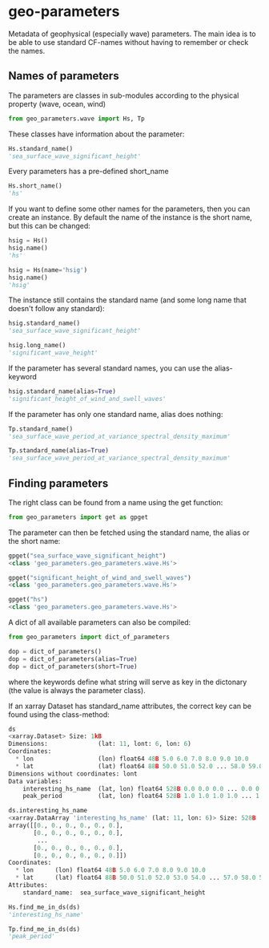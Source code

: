 # geo-parameters
Metadata of geophysical (especially wave) parameters. The main idea is to be able to use standard CF-names without having to remember or check the names.

## Names of parameters

The parameters are classes in sub-modules according to the physical property (wave, ocean, wind)

```python
from geo_parameters.wave import Hs, Tp
```

These classes have information about the parameter:

```python
Hs.standard_name()
'sea_surface_wave_significant_height'
```
Every parameters has a pre-defined short_name

```python
Hs.short_name()
'hs'
```
If you want to define some other names for the parameters, then you can create an instance. By default the name of the instance is the short name, but this can be changed:

```python
hsig = Hs()
hsig.name()
'hs'

hsig = Hs(name='hsig')
hsig.name()
'hsig'
```

The instance still contains the standard name (and some long name that doesn't follow any standard):

```python
hsig.standard_name() 
'sea_surface_wave_significant_height'

hsig.long_name() 
'significant_wave_height'
```

If the parameter has several standard names, you can use the alias-keyword

```python
hsig.standard_name(alias=True) 
'significant_height_of_wind_and_swell_waves'
```

If the parameter has only one standard name, alias does nothing:

```python
Tp.standard_name()
'sea_surface_wave_period_at_variance_spectral_density_maximum'

Tp.standard_name(alias=True)
'sea_surface_wave_period_at_variance_spectral_density_maximum'
```

## Finding parameters

The right class can be found from a name using the get function:

```python
from geo_parameters import get as gpget
```

The parameter can then be fetched using the standard name, the alias or the short name:

```python
gpget("sea_surface_wave_significant_height")
<class 'geo_parameters.geo_parameters.wave.Hs'>

gpget("significant_height_of_wind_and_swell_waves")
<class 'geo_parameters.geo_parameters.wave.Hs'>

gpget("hs")
<class 'geo_parameters.geo_parameters.wave.Hs'>
```

A dict of all available parameters can also be compiled:

```python
from geo_parameters import dict_of_parameters
```

```python
dop = dict_of_parameters()
dop = dict_of_parameters(alias=True)
dop = dict_of_parameters(short=True)
```

where the keywords define what string will serve as key in the dictonary (the value is always the parameter class).

If an xarray Dataset has standard_name attributes, the correct key can be found using the class-method:

```python
ds
<xarray.Dataset> Size: 1kB
Dimensions:              (lat: 11, lont: 6, lon: 6)
Coordinates:
  * lon                  (lon) float64 48B 5.0 6.0 7.0 8.0 9.0 10.0
  * lat                  (lat) float64 88B 50.0 51.0 52.0 ... 58.0 59.0 60.0
Dimensions without coordinates: lont
Data variables:
    interesting_hs_name  (lat, lon) float64 528B 0.0 0.0 0.0 ... 0.0 0.0 0.0
    peak_period          (lat, lon) float64 528B 1.0 1.0 1.0 1.0 ... 1.0 1.0 1.0
```
```python
ds.interesting_hs_name
<xarray.DataArray 'interesting_hs_name' (lat: 11, lon: 6)> Size: 528B
array([[0., 0., 0., 0., 0., 0.],
       [0., 0., 0., 0., 0., 0.],
        ...
       [0., 0., 0., 0., 0., 0.],
       [0., 0., 0., 0., 0., 0.]])
Coordinates:
  * lon      (lon) float64 48B 5.0 6.0 7.0 8.0 9.0 10.0
  * lat      (lat) float64 88B 50.0 51.0 52.0 53.0 54.0 ... 57.0 58.0 59.0 60.0
Attributes:
    standard_name:  sea_surface_wave_significant_height
```

```python
Hs.find_me_in_ds(ds)
'interesting_hs_name'

Tp.find_me_in_ds(ds)
'peak_period'
```

